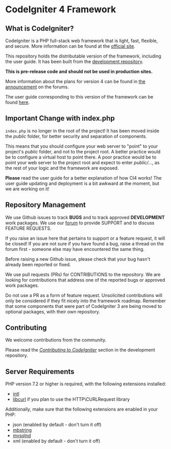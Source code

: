 # CodeIgniter 4 Framework

## What is CodeIgniter?

CodeIgniter is a PHP full-stack web framework that is light, fast, flexible, and secure. 
More information can be found at the [official site](http://codeigniter.com).

This repository holds the distributable version of the framework,
including the user guide. It has been built from the 
[development repository](https://github.com/codeigniter4/CodeIgniter4).

**This is pre-release code and should not be used in production sites.**

More information about the plans for version 4 can be found in [the announcement](http://forum.codeigniter.com/thread-62615.html) on the forums.

The user guide corresponding to this version of the framework can be found
[here](https://codeigniter4.github.io/userguide/). 


## Important Change with index.php

`index.php` is no longer in the root of the project! It has been moved inside the *public* folder,
for better security and separation of components.

This means that you should configure your web server to "point" to your project's *public* folder, and
not to the project root. A better practice would be to configure a virtual host to point there. A poor practice would be to point your web server to the project root and expect to enter *public/...*, as the rest of your logic and the
framework are exposed.

**Please** read the user guide for a better explanation of how CI4 works!
The user guide updating and deployment is a bit awkward at the moment, but we are working on it!

## Repository Management

We use Github issues to track **BUGS** and to track approved **DEVELOPMENT** work packages.
We use our [forum](http://forum.codeigniter.com) to provide SUPPORT and to discuss
FEATURE REQUESTS.

If you raise an issue here that pertains to support or a feature request, it will
be closed! If you are not sure if you have found a bug, raise a thread on the forum first -
someone else may have encountered the same thing.

Before raising a new Github issue, please check that your bug hasn't already
been reported or fixed. 

We use pull requests (PRs) for CONTRIBUTIONS to the repository.
We are looking for contributions that address one of the reported bugs or
approved work packages.

Do not use a PR as a form of feature request.
Unsolicited contributions will only be considered if they fit nicely
into the framework roadmap.
Remember that some components that were part of CodeIgniter 3 are being moved
to optional packages, with their own repository.

## Contributing

We welcome contributions from the community.

Please read the [*Contributing to CodeIgniter*](https://github.com/codeigniter4/CodeIgniter4/blob/develop/contributing.md) section in the development repository.

## Server Requirements

PHP version 7.2 or higher is required, with the following extensions installed: 

- [intl](http://php.net/manual/en/intl.requirements.php)
- [libcurl](http://php.net/manual/en/curl.requirements.php) if you plan to use the HTTP\CURLRequest library

Additionally, make sure that the following extensions are enabled in your PHP:

- json (enabled by default - don't turn it off)
- [mbstring](http://php.net/manual/en/mbstring.installation.php)
- [mysqlnd](http://php.net/manual/en/mysqlnd.install.php)
- xml (enabled by default - don't turn it off)
